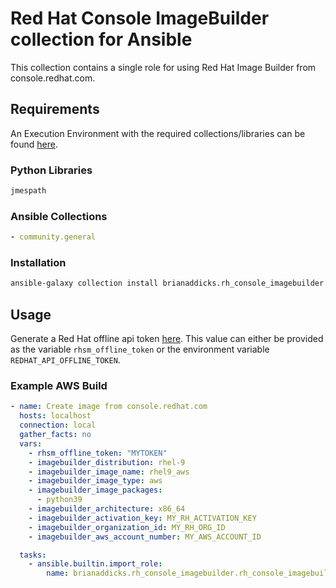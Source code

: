 # Red Hat Console ImageBuilder collection for Ansible

This collection contains a single role for using Red Hat Image Builder from console.redhat.com.

## Requirements

An Execution Environment with the required collections/libraries can be found [here](https://quay.io/repository/rh_ee_baddicks/image-builder-ee).

### Python Libraries

```txt
jmespath
```

### Ansible Collections

```yaml
- community.general
```

### Installation

```bash
ansible-galaxy collection install brianaddicks.rh_console_imagebuilder
```

## Usage

Generate a Red Hat offline api token [here](https://access.redhat.com/management/api). This value can either be provided as the variable `rhsm_offline_token` or the environment variable `REDHAT_API_OFFLINE_TOKEN`.

### Example AWS Build

```yaml
- name: Create image from console.redhat.com
  hosts: localhost
  connection: local
  gather_facts: no
  vars:
    - rhsm_offline_token: "MYTOKEN"
    - imagebuilder_distribution: rhel-9
    - imagebuilder_image_name: rhel9_aws
    - imagebuilder_image_type: aws
    - imagebuilder_image_packages:
      - python39
    - imagebuilder_architecture: x86_64
    - imagebuilder_activation_key: MY_RH_ACTIVATION_KEY
    - imagebuilder_organization_id: MY_RH_ORG_ID
    - imagebuilder_aws_account_number: MY_AWS_ACCOUNT_ID

  tasks:
    - ansible.builtin.import_role:
        name: brianaddicks.rh_console_imagebuilder.rh_console_imagebuilder
```
